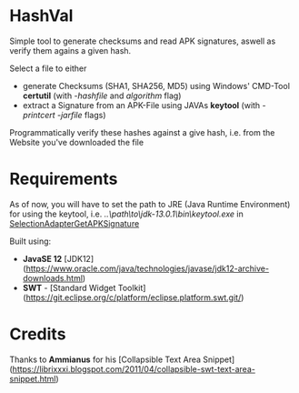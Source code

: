 # HashVal
 Simple tool to generate checksums and read APK signatures, aswell as verify them agains a given hash.
 
 Select a file to either
 - generate Checksums (SHA1, SHA256, MD5) using Windows' CMD-Tool **certutil** (with *-hashfile* and *algorithm* flag)
 - extract a Signature from an APK-File using JAVAs **keytool** (with *-printcert* *-jarfile* flags)

Programmatically verify these hashes against a give hash, i.e. from the Website you've downloaded the file


# Requirements

As of now, you will have to set the path to JRE (Java Runtime Environment) for using the keytool, i.e. *..\path\to\jdk-13.0.1\bin\keytool.exe* in [SelectionAdapterGetAPKSignature](https://github.com/derivativecode/HashVal/blob/abf00ab7ba09d0667fa8fb2e5eea50fd17a0487d/src/hashval/SelectionAdapterGetAPKSignature.java#L59)

Built using:
- **JavaSE 12** [JDK12] (https://www.oracle.com/java/technologies/javase/jdk12-archive-downloads.html)
- **SWT** - [Standard Widget Toolkit] (https://git.eclipse.org/c/platform/eclipse.platform.swt.git/)


# Credits
Thanks to **Ammianus** for his [Collapsible Text Area Snippet] (https://librixxxi.blogspot.com/2011/04/collapsible-swt-text-area-snippet.html)
